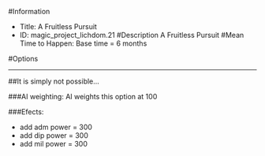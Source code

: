 #Information
 - Title: A Fruitless Pursuit
 - ID: magic_project_lichdom.21
#Description
A Fruitless Pursuit
#Mean Time to Happen:
Base time = 6 months

#Options

___
##It is simply not possible...

###AI weighting:
AI weights this option at 100


###Efects:<ul><li>add adm power = 300</li><li>add dip power = 300</li><li>add mil power = 300</li></ul>
